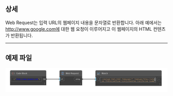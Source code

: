 ## 상세
Web Request는 입력 URL의 웹페이지 내용을 문자열로 반환합니다. 아래 예에서는 http://www.google.com에 대한 웹 요청이 이루어지고 이 웹페이지의 HTML 컨텐츠가 반환됩니다.
___
## 예제 파일

![Web Request](./CoreNodeModels.WebRequest_img.jpg)

